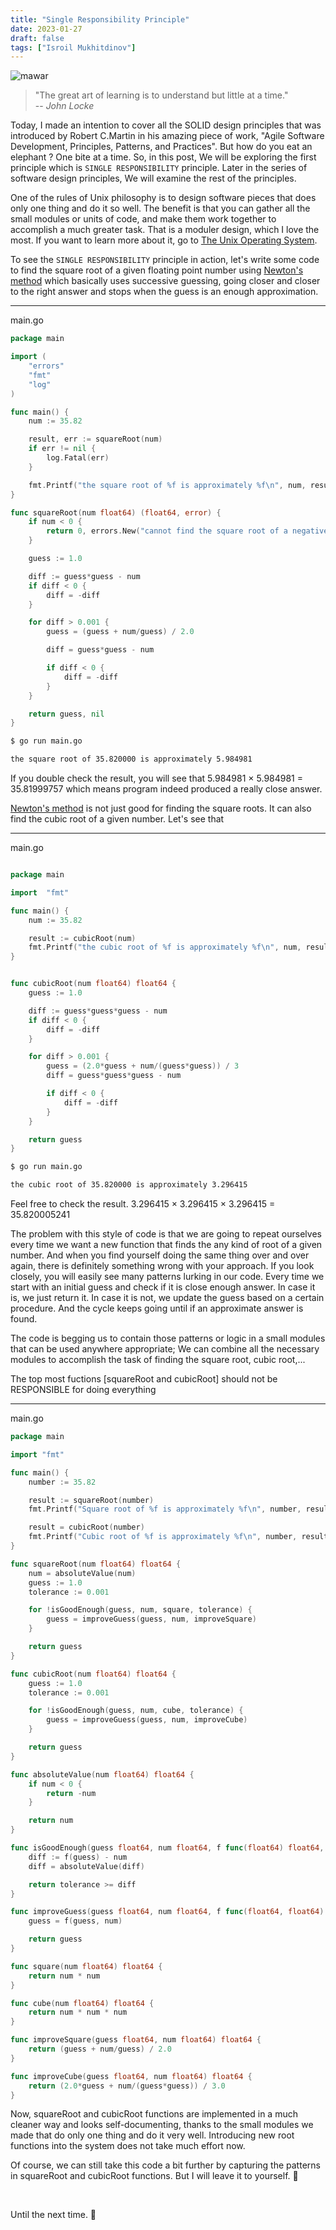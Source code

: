 ```yaml
---
title: "Single Responsibility Principle"
date: 2023-01-27
draft: false
tags: ["Isroil Mukhitdinov"]
---
```

![mawar](/img/networks.jpg)

> "The great art of learning is to understand but little at a time."<br>
> --<cite> John Locke</cite>

Today, I made an intention to cover all the SOLID design principles that was introduced by Robert C.Martin in his amazing piece of work, "Agile Software Development, Principles, Patterns, and Practices". But how do you eat an elephant ? One bite at a time. So, in this post, We will be exploring the first principle which is `SINGLE RESPONSIBILITY` principle. Later in the series of software design principles, We will examine the rest of the principles.

One of the rules of Unix philosophy is to design software pieces that does only one thing and do it so well. The benefit is that you can gather all the small modules or units of code, and make them work together to accomplish a much greater task. That is a moduler design, which I love the most. If you want to learn more about it, go to [The Unix Operating System]("https://www.youtube.com/watch?v=tc4ROCJYbm0").

To see the `SINGLE RESPONSIBILITY` principle in action, let's write some code to find the square root of a given floating point number using [Newton's method]("https://en.wikipedia.org/wiki/Newton%27s_method") which basically uses successive guessing, going closer and closer to the right answer and stops when the guess is an enough approximation.

---
main.go

```go
package main

import (
	"errors"
	"fmt"
	"log"
)

func main() {
	num := 35.82

	result, err := squareRoot(num)
	if err != nil {
		log.Fatal(err)
	}

	fmt.Printf("the square root of %f is approximately %f\n", num, result)
}

func squareRoot(num float64) (float64, error) {
	if num < 0 {
		return 0, errors.New("cannot find the square root of a negative number")
	}

	guess := 1.0

	diff := guess*guess - num
	if diff < 0 {
		diff = -diff
	}

	for diff > 0.001 {
		guess = (guess + num/guess) / 2.0

		diff = guess*guess - num

		if diff < 0 {
			diff = -diff
		}
	}

	return guess, nil
}

```

```bash
$ go run main.go

the square root of 35.820000 is approximately 5.984981
```

If you double check the result, you will see that 5.984981 × 5.984981 = 35.81999757 which means program indeed produced a really close answer.

[Newton's method]("https://en.wikipedia.org/wiki/Newton%27s_method") is not just good for finding the square roots. It can also find the cubic root of a given number.
Let's see that

---
main.go

```go

package main

import  "fmt"

func main() {
	num := 35.82

	result := cubicRoot(num)
	fmt.Printf("the cubic root of %f is approximately %f\n", num, result)
}


func cubicRoot(num float64) float64 {
	guess := 1.0

	diff := guess*guess*guess - num
	if diff < 0 {
		diff = -diff
	}

	for diff > 0.001 {
		guess = (2.0*guess + num/(guess*guess)) / 3
		diff = guess*guess*guess - num

		if diff < 0 {
			diff = -diff
		}
	}

	return guess
}

```

```bash
$ go run main.go

the cubic root of 35.820000 is approximately 3.296415
```

Feel free to check the result. 3.296415 × 3.296415 × 3.296415 = 35.820005241

The problem with this style of code is that we are going to repeat ourselves every time we want a new function that finds the any kind of root of a given number. 
And when you find yourself doing the same thing over and over again, there is definitely something wrong with your approach. 
If you look closely, you will easily see many patterns lurking in our code. Every time we start with an initial guess and check if it is close enough answer. In case it is, we just return it. In case it is not, we update the guess based on a certain procedure. And the cycle keeps going until if an approximate answer is found.

The code is begging us to contain those patterns or logic in a small modules that can be used anywhere appropriate; We can combine all the necessary modules to accomplish the task of finding the square root, cubic root,...

The top most fuctions [squareRoot and cubicRoot] should not be RESPONSIBLE for doing everything

---
main.go

```go
package main

import "fmt"

func main() {
	number := 35.82

	result := squareRoot(number)
	fmt.Printf("Square root of %f is approximately %f\n", number, result)

	result = cubicRoot(number)
	fmt.Printf("Cubic root of %f is approximately %f\n", number, result)
}

func squareRoot(num float64) float64 {
	num = absoluteValue(num)
	guess := 1.0
	tolerance := 0.001

	for !isGoodEnough(guess, num, square, tolerance) {
		guess = improveGuess(guess, num, improveSquare)
	}

	return guess
}

func cubicRoot(num float64) float64 {
	guess := 1.0
	tolerance := 0.001

	for !isGoodEnough(guess, num, cube, tolerance) {
		guess = improveGuess(guess, num, improveCube)
	}

	return guess
}

func absoluteValue(num float64) float64 {
	if num < 0 {
		return -num
	}

	return num
}

func isGoodEnough(guess float64, num float64, f func(float64) float64, tolerance float64) bool {
	diff := f(guess) - num
	diff = absoluteValue(diff)

	return tolerance >= diff
}

func improveGuess(guess float64, num float64, f func(float64, float64) float64) float64 {
	guess = f(guess, num)

	return guess
}

func square(num float64) float64 {
	return num * num
}

func cube(num float64) float64 {
	return num * num * num
}

func improveSquare(guess float64, num float64) float64 {
	return (guess + num/guess) / 2.0
}

func improveCube(guess float64, num float64) float64 {
	return (2.0*guess + num/(guess*guess)) / 3.0
}

```

Now, squareRoot and cubicRoot functions are implemented in a much cleaner way and looks self-documenting, thanks to the small modules we made that do only one thing and do it very well. Introducing new root functions into the system does not take much effort now. 

Of course, we can still take this code a bit further by capturing the patterns in squareRoot and cubicRoot functions. But I will leave it to yourself. &#x1F31D;


<br>

Until the next time. &#x1F31D; 



